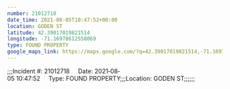 ```yaml
---
number: 21012718
date_time: 2021-08-05T10:47:52+00:00
location: GODEN ST
latitude: 42.39017019821514
longitude: -71.16978612558069
type: FOUND PROPERTY
google_maps_link: https://maps.google.com/?q=42.39017019821514,-71.16978612558069
---
```


;;;Incident #: 21012718     Date: 2021‐08‐05 10:47:52     Type: FOUND PROPERTY;;;Location: GODEN ST;;;;;;
